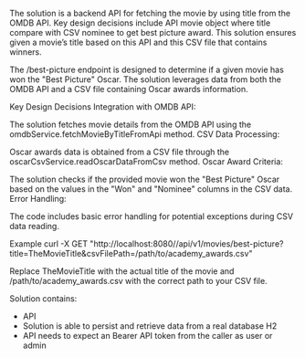 The solution is a backend API for fetching the movie by using title from the OMDB API. Key design decisions include API movie object where title compare with CSV nominee to get best picture award. This solution ensures given a movie’s title based on this API and this CSV file that contains winners.


The /best-picture endpoint is designed to determine if a given movie has won the "Best Picture" Oscar. The solution leverages data from both the OMDB API and a CSV file containing Oscar awards information.

Key Design Decisions
Integration with OMDB API:

The solution fetches movie details from the OMDB API using the omdbService.fetchMovieByTitleFromApi method.
CSV Data Processing:

Oscar awards data is obtained from a CSV file through the oscarCsvService.readOscarDataFromCsv method.
Oscar Award Criteria:

The solution checks if the provided movie won the "Best Picture" Oscar based on the values in the "Won" and "Nominee" columns in the CSV data.
Error Handling:

The code includes basic error handling for potential exceptions during CSV data reading.

Example
curl -X GET "http://localhost:8080//api/v1/movies/best-picture?title=TheMovieTitle&csvFilePath=/path/to/academy_awards.csv"

Replace TheMovieTitle with the actual title of the movie and /path/to/academy_awards.csv with the correct path to your CSV file.

Solution contains:
- API
- Solution is able to persist and retrieve data from a real database H2
- API needs to expect an Bearer API token from the caller as user or admin